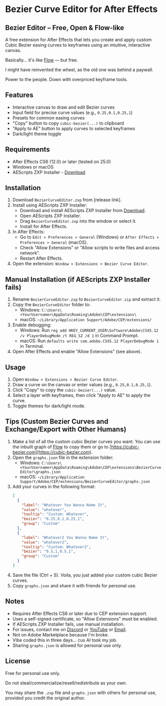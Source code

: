 # Bezier Curve Editor for After Effects

## Bezier Editor – Free, Open & Flow-like

A free extension for After Effects that lets you create and apply custom Cubic Bezier easing curves to keyframes using an intuitive, interactive canvas.

Basically... it's like [Flow](https://aescripts.com/flow/) — but free.

I might have reinvented the wheel, as the old one was behind a paywall.

Power to the people. Down with overpriced keyframe tools.

## Features

- Interactive canvas to draw and edit Bezier curves
- Input field for precise curve values (e.g., `0.25,0.1,0.25,1`)
- Presets for common easing curves
- "Copy" button to copy `cubic-bezier(...)` to clipboard
- "Apply to AE" button to apply curves to selected keyframes
- Dark/light theme toggle

## Requirements

- After Effects CS6 (12.0) or later (tested on 25.0)
- Windows or macOS
- AEScripts ZXP Installer - [Download](https://aescripts.com/learn/zxp-installer)

## Installation

1. Download `BezierCurveEditor.zxp` from [release link].
2. Install using AEScripts ZXP Installer:
   - Download and install AEScripts ZXP Installer from [Download](https://aescripts.com/learn/zxp-installer).
   - Open AEScripts ZXP Installer.
   - Drag `BezierCurveEditor.zxp` into the window or select it.
   - Install for After Effects.
3. In After Effects:
   - Go to `Edit > Preferences > General` (Windows) or `After Effects > Preferences > General` (macOS).
   - Check "Allow Extensions" or "Allow scripts to write files and access network".
   - Restart After Effects.
4. Open the extension: `Window > Extensions > Bezier Curve Editor`.

## Manual Installation (if AEScripts ZXP Installer fails)

1. Rename `BezierCurveEditor.zxp` to `BezierCurveEditor.zip` and extract it.
2. Copy the `BezierCurveEditor` folder to:
   - Windows: `C:\Users\<YourUsername>\AppData\Roaming\Adobe\CEP\extensions\`
   - macOS: `~/Library/Application Support/Adobe/CEP/extensions/`
3. Enable debugging:
   - Windows: Run `reg add HKEY_CURRENT_USER\Software\Adobe\CSXS.12 /v PlayerDebugMode /t REG_SZ /d 1` in Command Prompt.
   - macOS: Run `defaults write com.adobe.CSXS.12 PlayerDebugMode 1` in Terminal.
4. Open After Effects and enable "Allow Extensions" (see above).

## Usage

1. Open `Window > Extensions > Bezier Curve Editor`.
2. Draw a curve on the canvas or enter values (e.g., `0.25,0.1,0.25,1`).
3. Click "Copy" to copy the `cubic-bezier(...)` value.
4. Select a layer with keyframes, then click "Apply to AE" to apply the curve.
5. Toggle themes for dark/light mode.

## Tips (Custom Bezier Curves and Exchange/Export with Other Humans)

1. Make a list of all the custom cubic Bezier curves you want. You can use the inbuilt graph of [Flow](https://aescripts.com/flow/) to copy them or go to [https://cubic-bezier.com](https://cubic-bezier.com).
2. Open the `graphs.json` file in the extension folder:
   - Windows: `C:\Users\<YourUsername>\AppData\Roaming\Adobe\CEP\extensions\BezierCurveEditor\graphs.json`
   - macOS: `~/Library/Application Support/Adobe/CEP/extensions/BezierCurveEditor/graphs.json`
3. Add your curves in the following format:
   ```json
   [
     {
       "label": "Whatever You Wanna Name It",
       "value": "whatever",
       "tooltip": "Custom: Whatever",
       "bezier": "0.25,0.1,0.25,1",
       "group": "Custom"
     },
     {
       "label": "Whatever2 You Wanna Name It",
       "value": "whatever2",
       "tooltip": "Custom: Whatever2",
       "bezier": "0.5,1,0.5,1",
       "group": "Custom"
     }
   ]
   ```
4. Save the file (Ctrl + S). Voila, you just added your custom cubic Bezier curves.
5. Copy `graphs.json` and share it with friends for personal use.

## Notes

- Requires After Effects CS6 or later due to CEP extension support.
- Uses a self-signed certificate, so "Allow Extensions" must be enabled.
- If AEScripts ZXP Installer fails, use manual installation.
- For issues, contact me on [Discord](https://www.discord.gg/kMdnrGGf3p) or [YouTube](https://www.youtube.com/@Vergil1000) or [Email](mailto:koushikmallick2002@gmail.com).
- Not on Adobe Marketplace because I'm broke.
- Vibe coded this in three days... cus AI took my job.
- Sharing `graphs.json` is allowed for personal use only.

## License

Free for personal use only.

Do not steal/commercialize/resell/redistribute as your own.

You may share the `.zxp` file and `graphs.json` with others for personal use, provided you credit the original author.
